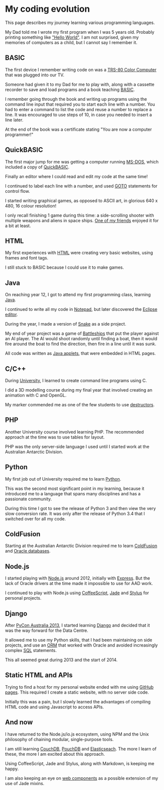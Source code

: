 # My coding evolution

This page describes my journey learning various programming languages.

My Dad told me I wrote my first program when I was 5 years old.
Probably printing something like
["Hello World"](http://en.wikipedia.org/wiki/%22Hello,_world!%22_program).
I am not surprised, given my memories of computers as a child, but I
cannot say I remember it.


## BASIC

The first device I remember writing code on was a
[TRS-80 Color Computer](https://en.wikipedia.org/wiki/TRS-80_Color_Computer)
that was plugged into our TV.

Someone had given it to my Dad for me to play with, along with a
cassette recorder to save and load programs and a book teaching
[BASIC](http://en.wikipedia.org/wiki/BASIC).

I remember going through the book and writing up programs using the
command line input that required you to start each line with a number.
You had to enter a command to list the code and reuse a number to
replace a line.
It was encouraged to use steps of 10, in case you needed to insert a
line later.

At the end of the book was a certificate stating
"You are now a computer programmer!"


## QuickBASIC

The first major jump for me was getting a computer running
[MS-DOS](https://en.wikipedia.org/wiki/MS-DOS),
which included a copy of
[QuickBASIC](http://en.wikipedia.org/wiki/QuickBASIC).

Finally an editor where I could read and edit my code at the same time!

I continued to label each line with a number, and used
[GOTO](https://en.wikipedia.org/wiki/Goto)
statements for control flow.

I started writing graphical games, as opposed to ASCII art, in glorious
640 x 480, 16 colour resolution!

I only recall finishing 1 game during this time: a side-scrolling
shooter with multiple weapons and aliens in space ships.
[One of my friends](https://twitter.com/gpburdon)
enjoyed it for a bit at least.


## HTML

My first experiences with
[HTML](https://en.wikipedia.org/wiki/HTML)
were creating very basic websites, using frames and font tags.

I still stuck to BASIC because I could use it to make games.


## Java

On reaching year 12, I got to attend my first programming class,
learning [Java](https://en.wikipedia.org/wiki/Java_%28programming_language%29).

I continued to write all my code in
[Notepad](https://en.wikipedia.org/wiki/Notepad_%28software%29),
but later discovered the
[Eclipse editor](https://eclipse.org/).

During the year, I made a version of
[Snake](http://en.wikipedia.org/wiki/Snake_%28video_game%29)
as a side project.

My end of year project was a game of
[Battleships](https://en.wikipedia.org/wiki/Battleship_%28game%29)
that put the player against an AI player.
The AI would shoot randomly until finding a boat, then it would fire
around the boat to find the direction, then fire in a line until it was
sunk.

All code was written as
[Java applets](http://en.wikipedia.org/wiki/Java_applet),
that were embedded in HTML pages.


## C/C++

During [University](https://en.wikipedia.org/wiki/University_of_Tasmania),
I learned to create command line programs using C.

I did a 3D modelling course during my final year that involved creating
an animation with C and OpenGL.

My marker commended me as one of the few students to use
[destructors](https://en.wikipedia.org/wiki/Destructor_%28computer_programming%29).


## PHP

Another University course involved learning PHP.
The recommended approach at the time was to use tables for layout.

PHP was the only server-side language I used until I started work at the
Australian Antarctic Division.


## Python

My first job out of University required me to learn
[Python](https://www.python.org/).

This was the second most significant point in my learning, because it
introduced me to a language that spans many disciplines and has a
passionate community.

During this time I got to see the release of Python 3 and then view the
very slow conversion rate.
It was only after the release of Python 3.4 that I switched over for all
my code.


## ColdFusion

Starting at the Australian Antarctic Division required me to learn
[ColdFusion](http://en.wikipedia.org/wiki/ColdFusion_Markup_Language)
and [Oracle databases](http://en.wikipedia.org/wiki/Oracle_Database).


## Node.js

I started playing with [Node.js](http://en.wikipedia.org/wiki/Node.js)
around 2012, initially with [Express](http://expressjs.com/).
But the lack of Oracle drivers at the time made it impossible to use for
AAD work.

I continued to play with Node.js using
[CoffeeScript](http://coffeescript.org/),
[Jade](http://jade-lang.com/)
and [Stylus](https://learnboost.github.io/stylus/)
for personal projects.


## Django

After [PyCon Australia 2013](http://2013.pycon-au.org/), I started
learning [Django](https://www.djangoproject.com/) and decided that it
was the way forward for the Data Centre.

It allowed me to use my Python skills, that I had been maintaining on
side projects, and use an
[ORM](https://en.wikipedia.org/wiki/Object-relational_mapping)
that worked with Oracle and avoided increasingly complex
[SQL](https://en.wikipedia.org/wiki/SQL) statements.

This all seemed great during 2013 and the start of 2014.


## Static HTML and APIs

Trying to find a host for my personal website ended with me using
[GitHub pages](https://pages.github.com/).
This required I create a static website, with no server side code.

Initially this was a pain, but I slowly learned the advantages of
compiling HTML code and using Javascript to access APIs.


## And now

I have returned to the Node.js/io.js ecosystem, using NPM and the Unix
philosophy of chaining modular, single-purpose tools.

I am still learning [CouchDB](https://couchdb.apache.org/),
[PouchDB](http://pouchdb.com/) and
[Elasticseach](https://www.elasticsearch.org/).
The more I learn of these, the more I am excited about this approach.

Using CoffeeScript, Jade and Stylus, along with Markdown, is keeping me
happy.

I am also keeping an eye on
[web components](https://developer.mozilla.org/en-US/docs/Web/Web_Components)
as a possible extension of my use of Jade mixins.
